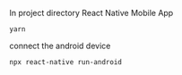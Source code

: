 In project directory
React Native Mobile App

```yarn```

connect the android device

```npx react-native run-android```
